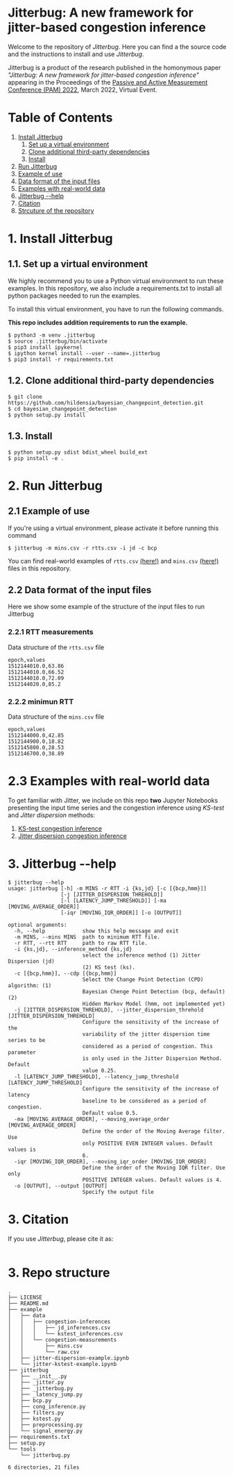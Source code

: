 # Jitterbug: A new framework for jitter-based congestion inference

Welcome to the repository of _Jitterbug_. Here you can find a the source code and the instructions to install and use _Jitterbug_.

Jitterbug is a product of the research published in the homonymous paper _"Jitterbug: A new framework for jitter-based congestion inference"_ appearing in the Proceedings of the [Passive and Active Measurement Conference (PAM) 2022](https://pam2022.nl/), March 2022, Virtual Event.

# Table of Contents

1. [Install Jitterbug](#setup)
   1. [Set up a virtual environment](#venv)
   2. [Clone additional third-party dependencies](#dependencies)
   3. [Install](#install)
2. [Run Jitterbug](#run)
  1. [Example of use](#use)
  2. [Data format of the input files](#format)
  3. [Examples with real-world data](#format)
3. [Jitterbug --help](#help)
4. [Citation](#citation)
5. [Strcuture of the repository](#tree)


# <a name="setup"></a> 1. Install Jitterbug


## <a name="venv"></a> 1.1. Set up a virtual environment

We highly recommend you to use a Python virtual environment to run these examples. In this repository, we also include a requirements.txt to install all python packages needed to run the examples.

To install this virtual environment, you have to run the following commands.

**This repo includes addition requirements to run the example.**

```
$ python3 -m venv .jitterbug
$ source .jitterbug/bin/activate
$ pip3 install ipykernel
$ ipython kernel install --user --name=.jitterbug
$ pip3 install -r requirements.txt
```

## <a name="dependencies"></a> 1.2. Clone additional third-party dependencies

```
$ git clone https://github.com/hildensia/bayesian_changepoint_detection.git
$ cd bayesian_changepoint_detection
$ python setup.py install
```

## <a name="dependencies"></a> 1.3. Install

```
$ python setup.py sdist bdist_wheel build_ext
$ pip install -e .
```

# <a name="run"></a> 2. Run Jitterbug

## <a name="use"></a> 2.1 Example of use

If you're using a virtual environment, please activate it before running this command

```
$ jitterbug -m mins.csv -r rtts.csv -i jd -c bcp
```

You can find real-world examples of ```rtts.csv``` [(here!)](example/data/congestion-measurements/raw.csv) and ```mins.csv``` [(here!)](example/data/congestion-measurements/mins.csv) files in this repository.

## <a name="format"></a> 2.2 Data format of the input files

Here we show some example of the structure of the input files to run Jitterbug

### 2.2.1 RTT measurements

Data structure of the ```rtts.csv``` file

```
epoch,values
1512144010.0,63.86
1512144010.0,66.52
1512144010.0,72.09
1512144020.0,85.2
```
### 2.2.2 minimun RTT

Data structure of the ```mins.csv``` file

```
epoch,values
1512144000.0,42.85
1512144900.0,18.82
1512145800.0,28.53
1512146700.0,38.89
```

# <a name="notebooks"></a> 2.3 Examples with real-world data

To get familiar with Jitter, we include on this repo **two** Jupyter Notebooks presenting the input time series and the congestion inference using _KS-test_ and _Jitter dispersion_ methods:

 1. [KS-test congestion inference](examples/jitter-kstest-example.ipynb)
 2. [Jitter dispersion congestion inference](examples/jitter-dispersion-example.ipynb)


# <a name="help"></a> 3. Jitterbug --help

```
$ jitterbug --help
usage: jitterbug [-h] -m MINS -r RTT -i {ks,jd} [-c [{bcp,hmm}]]
                 [-j [JITTER_DISPERSION_THREHOLD]]
                 [-l [LATENCY_JUMP_THRESHOLD]] [-ma [MOVING_AVERAGE_ORDER]]
                 [-iqr [MOVING_IQR_ORDER]] [-o [OUTPUT]]

optional arguments:
  -h, --help            show this help message and exit
  -m MINS, --mins MINS  path to minimum RTT file.
  -r RTT, --rtt RTT     path to raw RTT file.
  -i {ks,jd}, --inference_method {ks,jd}
                        select the inference method (1) Jitter Dispersion (jd)
                        (2) KS test (ks).
  -c [{bcp,hmm}], --cdp [{bcp,hmm}]
                        Select the Change Point Detection (CPD) algorithm: (1)
                        Bayesian Chenge Point Detection (bcp, default) (2)
                        Hidden Markov Model (hmm, not implemented yet)
  -j [JITTER_DISPERSION_THREHOLD], --jitter_dispersion_threhold [JITTER_DISPERSION_THREHOLD]
                        Configure the sensitivity of the increase of the
                        variability of the jitter dispersion time series to be
                        considered as a period of congestion. This parameter
                        is only used in the Jitter Dispersion Method. Default
                        value 0.25.
  -l [LATENCY_JUMP_THRESHOLD], --latency_jump_threshold [LATENCY_JUMP_THRESHOLD]
                        Configure the sensitivity of the increase of latency
                        baseline to be considered as a period of congestion.
                        Default value 0.5.
  -ma [MOVING_AVERAGE_ORDER], --moving_average_order [MOVING_AVERAGE_ORDER]
                        Define the order of the Moving Average filter. Use
                        only POSITIVE EVEN INTEGER values. Default values is
                        6.
  -iqr [MOVING_IQR_ORDER], --moving_iqr_order [MOVING_IQR_ORDER]
                        Define the order of the Moving IQR filter. Use only
                        POSITIVE INTEGER values. Default values is 4.
  -o [OUTPUT], --output [OUTPUT]
                        Specify the output file
```


# <a name="citation"></a>3. Citation

If you use _Jitterbug_, please cite it as:

```
```

# <a name="tree"></a>3. Repo structure

```
.
├── LICENSE
├── README.md
├── example
│   ├── data
│   │   ├── congestion-inferences
│   │   │   ├── jd_inferences.csv
│   │   │   └── kstest_inferences.csv
│   │   └── congestion-measurements
│   │       ├── mins.csv
│   │       └── raw.csv
│   ├── jitter-dispersion-example.ipynb
│   └── jitter-kstest-example.ipynb
├── jitterbug
│   ├── __init__.py
│   ├── _jitter.py
│   ├── _jitterbug.py
│   ├── _latency_jump.py
│   ├── bcp.py
│   ├── cong_inference.py
│   ├── filters.py
│   ├── kstest.py
│   ├── preprocessing.py
│   └── signal_energy.py
├── requirements.txt
├── setup.py
└── tools
    └── jitterbug.py

6 directories, 21 files
```
